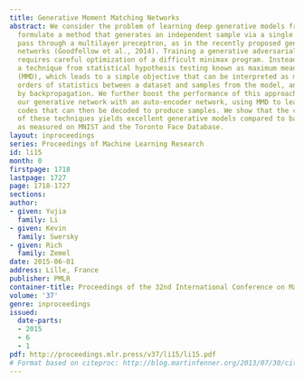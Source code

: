 ```yaml
---
title: Generative Moment Matching Networks
abstract: We consider the problem of learning deep generative models from data. We
  formulate a method that generates an independent sample via a single feedforward
  pass through a multilayer preceptron, as in the recently proposed generative adversarial
  networks (Goodfellow et al., 2014). Training a generative adversarial network, however,
  requires careful optimization of a difficult minimax program. Instead, we utilize
  a technique from statistical hypothesis testing known as maximum mean discrepancy
  (MMD), which leads to a simple objective that can be interpreted as matching all
  orders of statistics between a dataset and samples from the model, and can be trained
  by backpropagation. We further boost the performance of this approach by combining
  our generative network with an auto-encoder network, using MMD to learn to generate
  codes that can then be decoded to produce samples. We show that the combination
  of these techniques yields excellent generative models compared to baseline approaches
  as measured on MNIST and the Toronto Face Database.
layout: inproceedings
series: Proceedings of Machine Learning Research
id: li15
month: 0
firstpage: 1718
lastpage: 1727
page: 1718-1727
sections: 
author:
- given: Yujia
  family: Li
- given: Kevin
  family: Swersky
- given: Rich
  family: Zemel
date: 2015-06-01
address: Lille, France
publisher: PMLR
container-title: Proceedings of the 32nd International Conference on Machine Learning
volume: '37'
genre: inproceedings
issued:
  date-parts:
  - 2015
  - 6
  - 1
pdf: http://proceedings.mlr.press/v37/li15/li15.pdf
# Format based on citeproc: http://blog.martinfenner.org/2013/07/30/citeproc-yaml-for-bibliographies/
---
```

